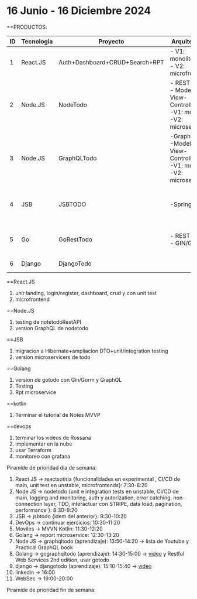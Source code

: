 16 Junio - 16 Diciembre 2024
=

==PRODUCTOS:


| ID  | Tecnologia | Proyecto                       | Arquitectura                                                             | Stack                                       |
| --- | ---------- | ------------------------------ | ------------------------------------------------------------------------ | ------------------------------------------- |
| 1   | React.JS   | Auth+Dashboard+CRUD+Search+RPT | - V1: monolito<br>- V2: microfrontend                                    | - Tailwind<br>- Redux<br>- Express<br>-Jest |
| 2   | Node.JS    | NodeTodo                       | -  REST<br>- Model-View-Controller<br>-V1: monolito<br>-V2: microservice | -MongoDB<br>- Express<br>-Jest              |
| 3   | Node.JS    | GraphQLTodo                    | -GraphQL<br>-Model-View-Controller<br>-V1: monolito<br>-V2: microservice | -MongoDB                                    |
| 4   | JSB        | JSBTODO                        | -SpringBoot                                                              | - Multi layered arch<br>-MySQL<br>-Redis    |
| 5   | Go         | GoRestTodo                     | - REST<br>- GIN/GORM<br>                                                 | - MVVN<br>- PostgreSQL<br>-Redis            |
| 6   | Django     | DjangoTodo                     |                                                                          | - MySQL<br>- Redis                          |




==React.JS
1.  unir landing, login/register, dashboard, crud y con unit test
2. microfrontend


==Node.JS
1. testing de notetodoRestAPI
2. version GraphQL de nodetodo

==JSB
1. migracion a Hibernate+ampliacion DTO+unit/integration testing
2. version microservicers de todo

==Golang
1. version de gotodo con Gin/Gorm y GraphQL
2. Testing
3. Rpt microservice


==kotlin
1. Terminar el tutorial de Notes MVVP

==devops
1. terminar los videos de Rossana
2. implementar en la nube
3. usar Terraform
4. monitoreo con grafana


Piramide de prioridad dia de semana:
1. React JS -> reactsotiria {funcionalidades en experimental , CI/CD de main, unit test en unstable, microfrontends}: 7:30-8:20
2. Node JS -> nodetodo {unit e integration tests en unstable, CI/CD de main, logging and monitoring, auth y autorization, error catching, non-connection layer, TDD, interactuar con STRIPE, data load, pagination, performance }: 8:30-9:20
3. JSB -> jsbtodo {idem del anterior}: 9:30-10:20
4. DevOps -> continuar ejercicios: 10:30-11:20
5. Moviles -> MVVN Kotlin: 11:30-12:20
6. Golang -> report microservice: 12:30-13:20
7. Node JS -> graphqltodo (aprendizaje): 13:50-14:20 -> lista de Youtube y Practical GraphQL book 
8. Golang -> gographqltodo (aprendizaje): 14:30-15:00 -> [video](https://www.youtube.com/watch?v=Yzh23D31Kq8&list=PLsQR_Tmsj29ljwXy7zl_rNXzIf8RXPKjL&index=4)  y  Restful Web Services 2nd edition, usar gotodo
9. django -> djangotodo (aprendizaje): 15:10-15:40 -> [video](https://www.youtube.com/watch?v=i5JykvxUk_A&list=PLsQR_Tmsj29lbZPln-5cRu_uQYYdRb6J3&index=2)
10. linkedin -> 16:00
11. WebSec -> 19:00-20:00

Piramide de prioridad fin de semana:
